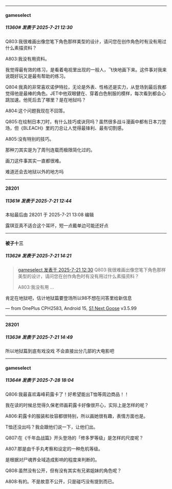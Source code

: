 ﻿
*****

####  gameselect  
##### 11360#       发表于 2025-7-21 12:30

Q803:我很难画出像您笔下角色那样美型的设计，请问您在创作角色时有没有用过什么素描资料？

A803:我没有用资料。

我觉得最有效的练习，是看着电视里出现的一般人，飞快地画下来。这件事对我来说既好玩又是最有帮助的练习。

Q804:我真的非常喜欢诺伊特拉，无论是外表、性格还是实力，从登场到最后我都觉得他是最棒的角色。JET中他双眼健在、穿着白色制服的模样，每次看到都会心跳加速。他死后去了哪里？是在地狱吗？

A804:这个问题我现在不回答。

Q805:在绘制日本刀时，有什么技巧或诀窍吗？虽然很多战斗漫画中都有日本刀登场，但《BLEACH》里的刀总让人觉得最锋利、最有切割感。

A805:没有特别的技巧。

那种刀其实是为了周刊连载而极限简化过的。

画刀这件事其实一直都很难。

难道还会去地狱以外的地方吗


*****

####  28201  
##### 11361#       发表于 2025-7-21 12:44

 本帖最后由 28201 于 2025-7-21 13:08 编辑 

露琪亚真不适合这个耳环，短一点戴单边可能还好点

*****

####  被子十三  
##### 11362#       发表于 2025-7-21 14:21

<blockquote><a href="httphttps://stage1st.com/2b/forum.php?mod=redirect&amp;goto=findpost&amp;pid=68131736&amp;ptid=2035792" target="_blank">gameselect 发表于 2025-7-21 12:30</a>
Q803:我很难画出像您笔下角色那样美型的设计，请问您在创作角色时有没有用过什么素描资料？

A803:我没有用 ...</blockquote>
肯定在地狱吧，估计地狱篇要登场所以98不想在问答里给新信息

— from OnePlus CPH2583, Android 15, [S1 Next Goose](https://www.pgyer.com/GcUxKd4w) v3.5.99

*****

####  28201  
##### 11363#       发表于 2025-7-21 14:49

所以地狱篇到底有戏没戏
不会直接出分几部的大电影吧

*****

####  gameselect  
##### 11364#       发表于 2025-7-28 18:04

Q806:我最喜欢毒峰莉露卡了！好希望能出T恤等周边商品！！

我在读的时候总觉得久保老师画莉露卡好像很开心，实际上是怎样的呢？

A806:莉露卡的服装和妆容都很特别，所以画她很有趣，表情方面也是。

T恤还没出吗？我会跟他们说一下，让他们出。

Q807:在《千年血战篇》开头登场的「修多罗等级」是怎样的尺度呢？

A807:那是由千手丸考察和设定的一种危机等级。

是根据对尸魂界全域造成影响的程度来判断的。

Q808:虽然没有公开，但有没有其实有兄弟姐妹的角色呢？

A808:有的。不是故意不公开，只是碰巧没有提到而已。

